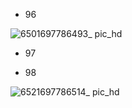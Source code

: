 - 96

![6501697786493_ pic_hd](https://github.com/ChenxingWang93/Using-NX-Open-to-Improve-Workflows/assets/31954987/11fc8f0e-9801-4f36-83d9-e6f4f2943778)

- 97



- 98

![6521697786514_ pic_hd](https://github.com/ChenxingWang93/Using-NX-Open-to-Improve-Workflows/assets/31954987/38de54d0-f5c5-465d-87d8-8d16de5c8fe5)
